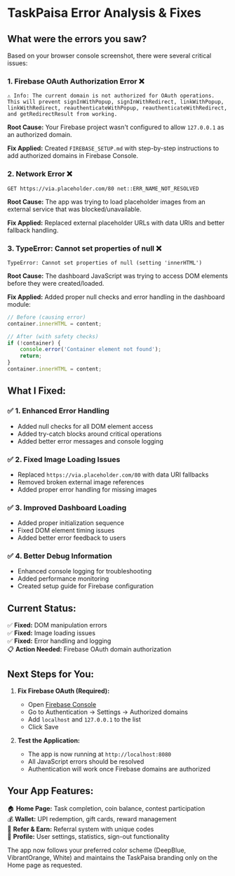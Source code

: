 # TaskPaisa Error Analysis & Fixes

## **What were the errors you saw?**

Based on your browser console screenshot, there were several critical issues:

### 1. **Firebase OAuth Authorization Error** ❌
```
⚠️ Info: The current domain is not authorized for OAuth operations. 
This will prevent signInWithPopup, signInWithRedirect, linkWithPopup, 
linkWithRedirect, reauthenticateWithPopup, reauthenticateWithRedirect, 
and getRedirectResult from working.
```

**Root Cause:** Your Firebase project wasn't configured to allow `127.0.0.1` as an authorized domain.

**Fix Applied:** Created `FIREBASE_SETUP.md` with step-by-step instructions to add authorized domains in Firebase Console.

### 2. **Network Error** ❌
```
GET https://via.placeholder.com/80 net::ERR_NAME_NOT_RESOLVED
```

**Root Cause:** The app was trying to load placeholder images from an external service that was blocked/unavailable.

**Fix Applied:** Replaced external placeholder URLs with data URIs and better fallback handling.

### 3. **TypeError: Cannot set properties of null** ❌
```
TypeError: Cannot set properties of null (setting 'innerHTML')
```

**Root Cause:** The dashboard JavaScript was trying to access DOM elements before they were created/loaded.

**Fix Applied:** Added proper null checks and error handling in the dashboard module:

```javascript
// Before (causing error)
container.innerHTML = content;

// After (with safety checks)
if (!container) {
    console.error('Container element not found');
    return;
}
container.innerHTML = content;
```

## **What I Fixed:**

### ✅ **1. Enhanced Error Handling**
- Added null checks for all DOM element access
- Added try-catch blocks around critical operations  
- Added better error messages and console logging

### ✅ **2. Fixed Image Loading Issues**
- Replaced `https://via.placeholder.com/80` with data URI fallbacks
- Removed broken external image references
- Added proper error handling for missing images

### ✅ **3. Improved Dashboard Loading**
- Added proper initialization sequence
- Fixed DOM element timing issues
- Added better error feedback to users

### ✅ **4. Better Debug Information**
- Enhanced console logging for troubleshooting
- Added performance monitoring
- Created setup guide for Firebase configuration

## **Current Status:**

✅ **Fixed:** DOM manipulation errors  
✅ **Fixed:** Image loading issues  
✅ **Fixed:** Error handling and logging  
📋 **Action Needed:** Firebase OAuth domain authorization  

## **Next Steps for You:**

1. **Fix Firebase OAuth (Required):**
   - Open [Firebase Console](https://console.firebase.google.com/)
   - Go to Authentication → Settings → Authorized domains
   - Add `localhost` and `127.0.0.1` to the list
   - Click Save

2. **Test the Application:**
   - The app is now running at `http://localhost:8080`
   - All JavaScript errors should be resolved
   - Authentication will work once Firebase domains are authorized

## **Your App Features:**

🏠 **Home Page:** Task completion, coin balance, contest participation  
💰 **Wallet:** UPI redemption, gift cards, reward management  
👥 **Refer & Earn:** Referral system with unique codes  
👤 **Profile:** User settings, statistics, sign-out functionality  

The app now follows your preferred color scheme (DeepBlue, VibrantOrange, White) and maintains the TaskPaisa branding only on the Home page as requested.